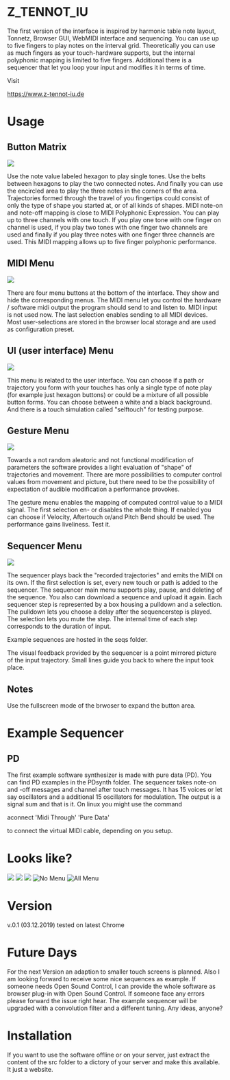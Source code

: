 # Z_TENNOT_IU

The first version of the interface is inspired by harmonic table note layout, Tonnetz, Browser GUI, WebMIDI interface and sequencing. You can use up to five fingers to play notes on the interval grid. Theoretically you can use as much fingers as your touch-hardware supports, but the internal polyphonic mapping is limited to five fingers. Additional there is a sequencer that let you loop your input and modifies it in terms of time.

Visit

https://www.z-tennot-iu.de

# Usage

## Button Matrix
![](buttonarea.png?raw=true)

Use the note value labeled hexagon to play single tones. Use the belts between hexagons to play the two connected notes. And finally you can use the encircled area to play the three notes in the corners of the area. Trajectories formed through the travel of you fingertips could consist of only the type of shape you started at, or of all kinds of shapes. MIDI note-on and note-off mapping is close to MIDI Polyphonic Expression. You can play up to three channels with one touch. If you play one tone with one finger on channel is used, if you play two tones with one finger two channels are used and finally if you play three notes with one finger three channels are used. This MIDI mapping allows up to five finger polyphonic performance.

## MIDI Menu
![](midi.png?raw=true)

There are four menu buttons at the bottom of the interface. They show and hide the corresponding menus. The MIDI menu let you control the hardware / software midi output the program should send to and listen to. MIDI input is not used now. The last selection enables sending to all MIDI devices. Most user-selections are stored in the browser local storage and are used as configuration preset.

## UI (user interface) Menu
![](ui.png?raw=true)

This menu is related to the user interface. You can choose if a path or trajectory you form with your touches has only a single type of note play (for example just hexagon buttons) or could be a mixture of all possible button forms. You can choose between a white and a black background. And there is a touch simulation called "selftouch" for testing purpose.

## Gesture Menu
![](gest.png?raw=true)

Towards a not random aleatoric and not functional modification of parameters the software provides a light evaluation of "shape" of trajectories and movement. There are more possibilities to computer control values from movement and picture, but there need to be the possibility of expectation of audible modification a performance provokes.

The gesture menu enables the mapping of computed control value to a MIDI signal. The first selection en- or disables the whole thing. If enabled you can choose if Velocity, Aftertouch or/and Pitch Bend should be used. The performance gains liveliness. Test it.

## Sequencer Menu
![](seq.png?raw=true)

The sequencer plays back the "recorded trajectories" and emits the MIDI on its own. If the first selection is set, every new touch or path is added to the sequencer. The sequencer main menu supports play, pause, and deleting of the sequence. You also can download a sequence and upload it again.
Each sequencer step is represented by a box housing a pulldown and a selection. The pulldown lets you choose a delay after the sequencerstep is played. The selection lets you mute the step. The internal time of each step corresponds to the duration of input.

Example sequences are hosted in the seqs folder.

The visual feedback provided by the sequencer is a point mirrored picture of the input trajectory. Small lines guide you back to where the input took place.

## Notes
Use the fullscreen mode of the brwoser to expand the button area.

# Example Sequencer

## PD
The first example software synthesizer is made with pure data (PD). You can find PD examples in the PDsynth folder. The sequencer takes note-on and -off messages and channel after touch messages. It has 15 voices or let say oscillators and a additional 15 oscillators for modulation. The output is a signal sum and that is it. On linux you might use the command

aconnect 'Midi Through' 'Pure Data'

to connect the virtual MIDI cable, depending on you setup.

# Looks like?
![](a5..png?raw=true)
![](a6.png?raw=true)
![](a7.png?raw=true)
![No Menu](a1.png?raw=true)
![All Menu](a4.png?raw=true)

# Version
v.0.1 (03.12.2019) tested on latest Chrome

# Future Days
For the next Version an adaption to smaller touch screens is planned. Also I am looking forward to receive some nice sequences as example. If someone needs Open Sound Control, I can provide the whole software as browser plug-in with Open Sound Control. If someone face any errors please forward the issue right hear. The example sequencer will be upgraded with a convolution filter and a different tuning. Any ideas, anyone?

# Installation

If you want to use the software offline or on your server, just extract the content of the src folder to a dictory of your server and make this available. It just a website.

